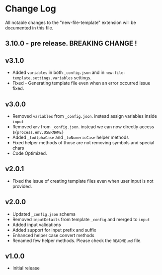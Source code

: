 # Change Log

All notable changes to the "new-file-template" extension will be documented in this file.

## 3.10.0 - pre release. BREAKING CHANGE !

## v3.1.0

- Added `variables` in both `_config.json` and in `new-file-template.settings.variables` settings.
- Fixed - Generating template file even when an error occurred issue fixed.

## v3.0.0

- Removed `variables` from `_config.json`. instead assign variables inside `input`
- Removed `env` from `_config.json`. instead we can now directly access `${process.env.USERNAME}`
- Added `_toAlphaCase` and `_toNumericCase` helper methods
- Fixed helper methods of those are not removing symbols and special chars
- Code Optimized.

## v2.0.1

- Fixed the issue of creating template files even when user input is not provided.

## v2.0.0

- Updated `_config.json` schema
- Removed `inputDetails` from template `_config` and merged to `input`
- Added input validations
- Added support for input prefix and suffix
- Enhanced helper case convert methods
- Renamed few helper methods. Please check the `README.md` file.

## v1.0.0

- Initial release
